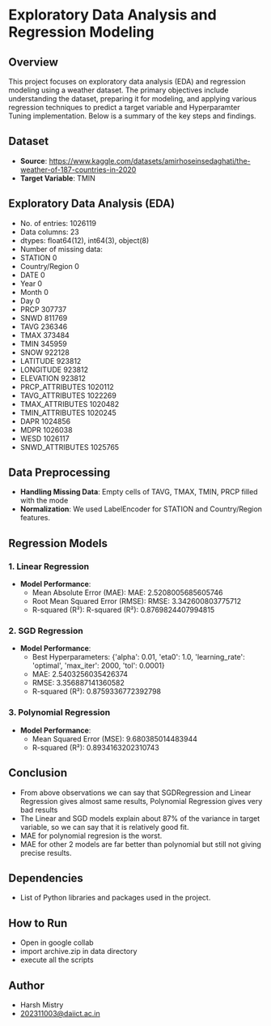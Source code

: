 # Exploratory Data Analysis and Regression Modeling

## Overview
This project focuses on exploratory data analysis (EDA) and regression modeling using a weather dataset. The primary objectives include understanding the dataset, preparing it for modeling, and applying various regression techniques to predict a target variable and Hyperparamter Tuning implementation. Below is a summary of the key steps and findings.

## Dataset
- **Source**: https://www.kaggle.com/datasets/amirhoseinsedaghati/the-weather-of-187-countries-in-2020
- **Target Variable**: TMIN

## Exploratory Data Analysis (EDA)
- No. of entries: 1026119
- Data columns: 23
- dtypes: float64(12), int64(3), object(8)
- Number of missing data:
- STATION                  0
- Country/Region           0
- DATE                     0
- Year                     0
- Month                    0
- Day                      0
- PRCP                307737
- SNWD                811769
- TAVG                236346
- TMAX                373484
- TMIN                345959
- SNOW                922128
- LATITUDE            923812
- LONGITUDE           923812
- ELEVATION           923812
- PRCP_ATTRIBUTES    1020112
- TAVG_ATTRIBUTES    1022269
- TMAX_ATTRIBUTES    1020482
- TMIN_ATTRIBUTES    1020245
- DAPR               1024856
- MDPR               1026038
- WESD               1026117
- SNWD_ATTRIBUTES    1025765

## Data Preprocessing
- **Handling Missing Data**: Empty cells of TAVG, TMAX, TMIN, PRCP filled with the mode
- **Normalization**: We used LabelEncoder for STATION and Country/Region features. 

## Regression Models
### 1. Linear Regression
- **Model Performance**:
  - Mean Absolute Error (MAE): MAE: 2.5208005685605746
  - Root Mean Squared Error (RMSE): RMSE: 3.342600803775712
  - R-squared (R²): R-squared (R²): 0.8769824407994815

### 2. SGD Regression
- **Model Performance**:
  - Best Hyperparameters: {'alpha': 0.01, 'eta0': 1.0, 'learning_rate': 'optimal', 'max_iter': 2000, 'tol': 0.0001}
  - MAE: 2.5403256035426374
  - RMSE: 3.356887141360582
  - R-squared (R²): 0.8759336772392798

### 3. Polynomial Regression
- **Model Performance**:
  - Mean Squared Error (MSE): 9.680385014483944
  - R-squared (R²): 0.8934163202310743

## Conclusion
- From above observations we can say that SGDRegression and Linear Regression gives almost same results, Polynomial Regression gives very bad results
- The Linear and SGD models explain about 87% of the variance in target variable, so we can say that it is relatively good fit.
- MAE for polynomial regresion is the worst.
- MAE for other 2 models are far better than polynomial but still not giving precise results.



## Dependencies
- List of Python libraries and packages used in the project.

## How to Run
- Open in google collab 
- import archive.zip in data directory
- execute all the scripts

## Author
- Harsh Mistry
- 202311003@daiict.ac.in
